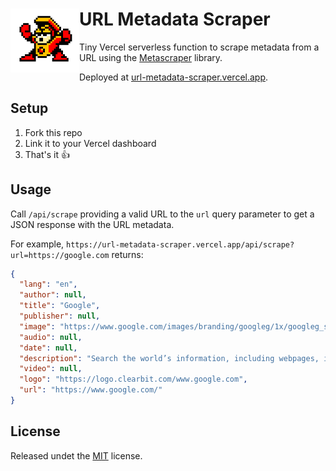 # URL Metadata Scraper <img src="./.github/banner.png" width="110" align="left">

Tiny Vercel serverless function to scrape metadata from a URL using the [Metascraper](https://github.com/microlinkhq/metascraper) library.  

Deployed at [url-metadata-scraper.vercel.app](url-metadata-scraper.vercel.app). 

## Setup  

1. Fork this repo
2. Link it to your Vercel dashboard
3. That's it 👍

## Usage

Call `/api/scrape` providing a valid URL to the `url` query parameter to get a JSON response with the URL metadata.  

For example, `https://url-metadata-scraper.vercel.app/api/scrape?url=https://google.com` returns:

```json
{
  "lang": "en",
  "author": null,
  "title": "Google",
  "publisher": null,
  "image": "https://www.google.com/images/branding/googleg/1x/googleg_standard_color_128dp.png",
  "audio": null,
  "date": null,
  "description": "Search the world’s information, including webpages, images, videos and more. Google has many special features to help you find exactly what you’re looking for.",
  "video": null,
  "logo": "https://logo.clearbit.com/www.google.com",
  "url": "https://www.google.com/"
}
```

## License

Released undet the [MIT](./LICENSE.md) license.  